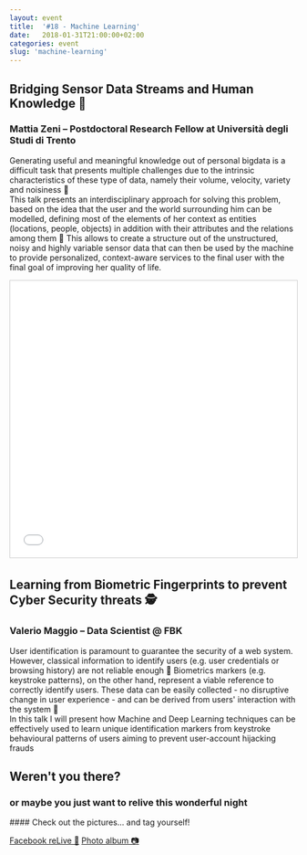 ```yaml
---
layout: event
title:  '#18 - Machine Learning'
date:   2018-01-31T21:00:00+02:00
categories: event
slug: 'machine-learning'
---
```


## Bridging Sensor Data Streams and Human Knowledge 📍
### Mattia Zeni​ – Postdoctoral Research Fellow at Università degli Studi di Trento

Generating useful and meaningful knowledge out of personal bigdata is a difficult task that presents multiple challenges due to the intrinsic characteristics of these type of data, namely their volume, velocity, variety and noisiness 🤖<br />
This talk presents an interdisciplinary approach for solving this problem, based on the idea that the user and the world surrounding him can be modelled, defining most of the elements of her context as entities (locations, people, objects) in addition with their attributes and the relations among them 🤝 This allows to create a structure out of the unstructured, noisy and highly variable sensor data that can then be used by the machine to provide personalized, context-aware services to the final user with the final goal of improving her quality of life.


<iframe src="//www.slideshare.net/slideshow/embed_code/key/ipaRuOt9MSZ9G7" width="595" height="485" frameborder="0" marginwidth="0" marginheight="0" scrolling="no" style="border:1px solid #CCC; border-width:1px; margin-bottom:5px; max-width: 100%;" allowfullscreen> </iframe>

## Learning from Biometric Fingerprints to prevent Cyber Security threats 🕵️‍
### Valerio Maggio – Data Scientist @ FBK

User identification is paramount to guarantee the security of a web system. However, classical information to identify users (e.g. user credentials or browsing history) are not reliable enough 👥 Biometrics markers (e.g. keystroke patterns), on the other hand, represent a viable reference to correctly identify users. These data can be easily collected - no disruptive change in user experience - and can be derived from users' interaction with the system 🤳<br />
In this talk I will present how Machine and Deep Learning techniques can be effectively used to learn unique identification markers from keystroke behavioural patterns of users aiming to prevent user-account hijacking frauds

<script async class="speakerdeck-embed" data-id="8746b5c130e74ac7bec75ddb1e205fca" data-ratio="1.77777777777778" src="//speakerdeck.com/assets/embed.js"></script>


## Weren't you there?
### or maybe you just want to relive this wonderful night
<section class="fb-links center">
#### Check out the pictures... and tag yourself!
<p>
<a id="fb_photo_album" class="btn-facebook" target="_blank" href="//www.facebook.com/speckandtech/videos/818551928342764/">Facebook reLive 📼</a>
<a id="fb_photo_album" class="btn-facebook" target="_blank" href="//www.facebook.com/media/set/?set=a.826417020889588.1073741852.476076519256975&type=3">Photo album &#128247;</a>
</p>
</section>
